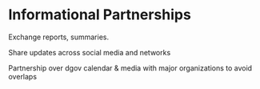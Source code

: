 # Informational Partnerships

Exchange reports, summaries.

Share updates across social media and networks

Partnership over dgov calendar & media with major organizations to avoid overlaps

